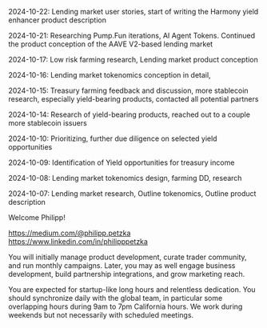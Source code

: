 2024-10-22: Lending market user stories, start of writing the Harmony yield enhancer product description

2024-10-21: Researching Pump.Fun iterations, AI Agent Tokens. Continued the product conception of the AAVE V2-based lending market

2024-10-17: Low risk farming research, Lending market product conception

2024-10-16: Lending market tokenomics conception in detail,

2024-10-15: Treasury farming feedback and discussion, more stablecoin research, especially yield-bearing products, contacted all potential partners

2024-10-14: Research of yield-bearing products, reached out to a couple more stablecoin issuers

2024-10-10: Prioritizing, further due diligence on selected yield opportunities

2024-10-09: Identification of Yield opportunities for treasury income

2024-10-08: Lending market tokenomics design, farming DD, research

2024-10-07: Lending market research, Outline tokenomics, Outline product description





Welcome Philipp!

https://medium.com/@philipp.petzka
https://www.linkedin.com/in/philipppetzka

You will initially manage product development, curate trader community, and run monthly campaigns. Later, you may as well engage business development, build partnership integrations, and grow marketing reach.

You are expected for startup-like long hours and relentless dedication. You should synchronize daily with the global team, in particular some overlapping hours during 9am to 7pm California hours. We work during weekends but not necessarily with scheduled meetings.
